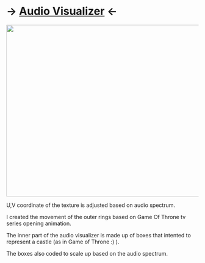 # -> [Audio Visualizer](/Experiences/Assignments/GraphicProgramming/AllInOne/audio_visualizer.h) <-

<img src="https://github.com/FJinn/fjinn.github.io/blob/master/Experiences/Assignments/GraphicProgramming/Image/AudioVisualizer.gif?raw=true" width="800" height="450" />

U,V coordinate of the texture is adjusted based on audio spectrum.

I created the movement of the outer rings based on Game Of Throne tv series opening animation. 

The inner part of the audio visualizer is made up of boxes that intented to represent a castle (as in Game of Throne :) ).

The boxes also coded to scale up based on the audio spectrum.

